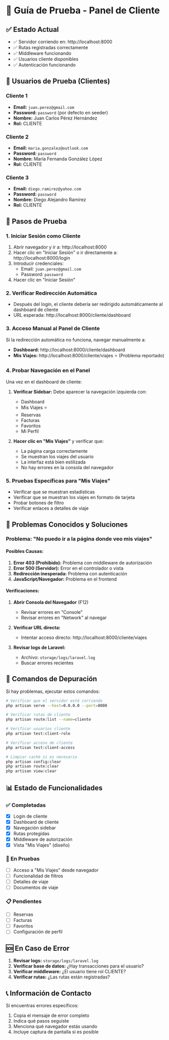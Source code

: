 # 🧪 Guía de Prueba - Panel de Cliente

## ✅ Estado Actual
- ✅ Servidor corriendo en: http://localhost:8000
- ✅ Rutas registradas correctamente
- ✅ Middleware funcionando
- ✅ Usuarios cliente disponibles
- ✅ Autenticación funcionando

## 👥 Usuarios de Prueba (Clientes)

### Cliente 1
- **Email:** `juan.perez@gmail.com`
- **Password:** `password` (por defecto en seeder)
- **Nombre:** Juan Carlos Pérez Hernández
- **Rol:** CLIENTE

### Cliente 2
- **Email:** `maria.gonzalez@outlook.com`
- **Password:** `password`
- **Nombre:** María Fernanda González López
- **Rol:** CLIENTE

### Cliente 3
- **Email:** `diego.ramirez@yahoo.com`
- **Password:** `password`
- **Nombre:** Diego Alejandro Ramírez
- **Rol:** CLIENTE

## 🧪 Pasos de Prueba

### 1. Iniciar Sesión como Cliente
1. Abrir navegador y ir a: http://localhost:8000
2. Hacer clic en "Iniciar Sesión" o ir directamente a: http://localhost:8000/login
3. Introducir credenciales:
   - Email: `juan.perez@gmail.com`
   - Password: `password`
4. Hacer clic en "Iniciar Sesión"

### 2. Verificar Redirección Automática
- Después del login, el cliente debería ser redirigido automáticamente al dashboard de cliente
- URL esperada: http://localhost:8000/cliente/dashboard

### 3. Acceso Manual al Panel de Cliente
Si la redirección automática no funciona, navegar manualmente a:
- **Dashboard:** http://localhost:8000/cliente/dashboard
- **Mis Viajes:** http://localhost:8000/cliente/viajes ⭐ (Problema reportado)

### 4. Probar Navegación en el Panel
Una vez en el dashboard de cliente:
1. **Verificar Sidebar:** Debe aparecer la navegación izquierda con:
   - Dashboard
   - Mis Viajes ⭐
   - Reservas
   - Facturas
   - Favoritos
   - Mi Perfil

2. **Hacer clic en "Mis Viajes"** y verificar que:
   - La página carga correctamente
   - Se muestran los viajes del usuario
   - La interfaz está bien estilizada
   - No hay errores en la consola del navegador

### 5. Pruebas Específicas para "Mis Viajes"
- Verificar que se muestran estadísticas
- Verificar que se muestran los viajes en formato de tarjeta
- Probar botones de filtro
- Verificar enlaces a detalles de viaje

## 🚨 Problemas Conocidos y Soluciones

### Problema: "No puedo ir a la página donde veo mis viajes"

#### Posibles Causas:
1. **Error 403 (Prohibido):** Problema con middleware de autorización
2. **Error 500 (Servidor):** Error en el controlador o vista
3. **Redirección inesperada:** Problema con autenticación
4. **JavaScript/Navegador:** Problema en el frontend

#### Verificaciones:
1. **Abrir Consola del Navegador** (F12)
   - Revisar errores en "Console"
   - Revisar errores en "Network" al navegar

2. **Verificar URL directa:**
   - Intentar acceso directo: http://localhost:8000/cliente/viajes

3. **Revisar logs de Laravel:**
   - Archivo: `storage/logs/laravel.log`
   - Buscar errores recientes

## 🔧 Comandos de Depuración

Si hay problemas, ejecutar estos comandos:

```bash
# Verificar que el servidor esté corriendo
php artisan serve --host=0.0.0.0 --port=8000

# Verificar rutas de cliente
php artisan route:list --name=cliente

# Verificar usuarios cliente
php artisan test:client-role

# Verificar acceso de cliente
php artisan test:client-access

# Limpiar caché si es necesario
php artisan config:clear
php artisan route:clear
php artisan view:clear
```

## 📊 Estado de Funcionalidades

### ✅ Completadas
- [x] Login de cliente
- [x] Dashboard de cliente
- [x] Navegación sidebar
- [x] Rutas protegidas
- [x] Middleware de autorización
- [x] Vista "Mis Viajes" (diseño)

### 🔄 En Pruebas
- [ ] Acceso a "Mis Viajes" desde navegador
- [ ] Funcionalidad de filtros
- [ ] Detalles de viaje
- [ ] Documentos de viaje

### 📋 Pendientes
- [ ] Reservas
- [ ] Facturas
- [ ] Favoritos
- [ ] Configuración de perfil

## 🆘 En Caso de Error

1. **Revisar logs:** `storage/logs/laravel.log`
2. **Verificar base de datos:** ¿Hay transacciones para el usuario?
3. **Verificar middleware:** ¿El usuario tiene rol CLIENTE?
4. **Verificar rutas:** ¿Las rutas están registradas?

## 📞 Información de Contacto

Si encuentras errores específicos:
1. Copia el mensaje de error completo
2. Indica qué pasos seguiste
3. Menciona qué navegador estás usando
4. Incluye captura de pantalla si es posible

